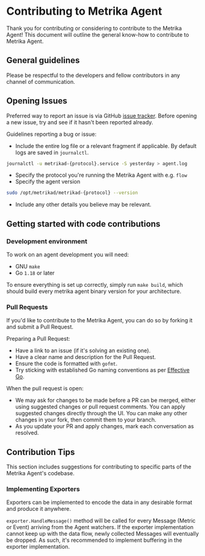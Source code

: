 # Contributing to Metrika Agent

Thank you for contributing or considering to contribute to the Metrika Agent! This document will outline the general know-how to contribute to Metrika Agent.

## General guidelines
Please be respectful to the developers and fellow contributors in any channel of communication.

## Opening Issues
Preferred way to report an issue is via GitHub [issue tracker](https://github.com/Metrika-Inc/agent/issues/). Before opening a new issue, try and see if it hasn't been reported already.

Guidelines reporting a bug or issue:

* Include the entire log file or a relevant fragment if applicable. By default logs are saved in `journalctl`.
```bash
journalctl -u metrikad-{protocol}.service -S yesterday > agent.log
```

* Specify the protocol you're running the Metrika Agent with e.g. `flow`
* Specify the agent version
```bash
sudo /opt/metrikad/metrikad-{protocol} --version
```
* Include any other details you believe may be relevant.

## Getting started with code contributions

### Development environment
To work on an agent development you will need:
* GNU `make`
* Go `1.18` or later

To ensure everything is set up correctly, simply run `make build`, which should build every metrika agent binary version for your architecture.

### Pull Requests
If you'd like to contribute to the Metrika Agent, you can do so by forking it and submit a Pull Request.

Preparing a Pull Request:
* Have a link to an issue (if it's solving an existing one).
* Have a clear name and description for the Pull Request.
* Ensure the code is formatted with `gofmt`.
* Try sticking with established Go naming conventions as per [Effective Go](https://go.dev/doc/effective_go).

When the pull request is open:
* We may ask for changes to be made before a PR can be merged, either using suggested changes or pull request comments. You can apply suggested changes directly through the UI. You can make any other changes in your fork, then commit them to your branch.
* As you update your PR and apply changes, mark each conversation as resolved. 

## Contribution Tips
This section includes suggestions for contributing to specific parts of the Metrika Agent's codebase.

### Implementing Exporters
Exporters can be implemented to encode the data in any desirable format and produce it anywhere.

`exporter.HandleMessage()` method will be called for every Message (Metric or Event) arriving from the Agent watchers. If the exporter implementation cannot keep up with the data flow, newly collected Messages will eventually be dropped. As such, it's recommended to implement buffering in the exporter implementation.
